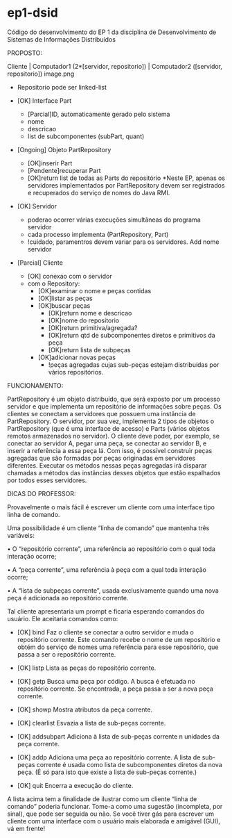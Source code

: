 # ep1-dsid
Código do desenvolvimento do EP 1 da disciplina de Desenvolvimento de Sistemas de Informações Distribuídos

PROPOSTO:

Cliente | Computador1 (2*[servidor, repositorio]) | Computador2 ([servidor, repositorio])
image.png

 * Repositorio pode ser linked-list
 
 - [OK] Interface Part
    - [Parcial]ID, automaticamente gerado pelo sistema
    - nome
    - descricao
    - list de subcomponentes (subPart, quant)
 
 - [Ongoing] Objeto PartRepository
    - [OK]inserir Part
    - [Pendente]recuperar Part
    - [OK]return list de todas as Parts do repositório
    *Neste EP, apenas os servidores implementados por PartRepository devem ser registrados e recuperados do serviço de nomes do Java RMI.

- [OK] Servidor
    - poderao ocorrer várias execuções simultâneas do programa servidor
    - cada processo implementa (PartRepository, Part)
    - !cuidado, paramentros devem variar para os servidores. Add nome servidor

- [Parcial] Cliente
    - [OK] conexao com o servidor
    - com o Repository:
        - [OK]examinar o nome e peças contidas
        - [OK]listar as peças
        - [OK]buscar peças
            - [OK]return nome e descricao
            - [OK]nome do repositorio
            - [OK]return primitiva/agregada?
            - [OK]return qtd de subcomponentes diretos e primitivos da peça
            - [OK]return lista de subpeças
        - [OK]adicionar novas peças
            - !peças agregadas cujas sub-peças estejam distribuı́das por vários repositórios.


FUNCIONAMENTO:

PartRepository é um objeto distribuı́do, que será exposto por um processo servidor e que implementa um repositório de informações sobre peças. Os clientes se conectam a servidores que possuem uma instância de PartRepository. O servidor, por sua vez, implementa 2 tipos de objetos o PartRepository (que é uma interface de acesso) e Parts (vários objetos remotos armazenados no servidor).
O cliente deve poder, por exemplo, se conectar ao servidor A, pegar uma peça, se conectar ao servidor B, e inserir a referência a essa peça lá. Com isso, é possı́vel construir peças agregadas que são formadas por peças originadas em servidores diferentes. Executar os métodos nessas peças agregadas irá disparar chamadas a métodos das instâncias desses objetos que estão espalhados por todos esses servidores.

DICAS DO PROFESSOR:

Provavelmente o mais fácil é escrever um cliente com uma interface tipo linha de comando.

Uma possibilidade é um cliente “linha de comando” que mantenha três variáveis:

• O “repositório corrente”, uma referência ao repositório com o qual toda interação ocorre;

• A “peça corrente”, uma referência à peça com a qual toda interação ocorre;

• A “lista de subpeças corrente”, usada exclusivamente quando uma nova peça é adicionada
    ao repositório corrente.

Tal cliente apresentaria um prompt e ficaria esperando comandos do usuário. Ele aceitaria
comandos como:


- [OK] bind Faz o cliente se conectar a outro servidor e muda o repositório corrente. Este comando recebe o nome de um repositório e obtém do serviço de nomes uma referência para esse repositório, que passa a ser o repositório corrente.

- [OK] listp Lista as peças do repositório corrente.

- [OK] getp Busca uma peça por código. A busca é efetuada no repositório corrente. Se encontrada, a peça passa a ser a nova peça corrente.

- [OK] showp Mostra atributos da peça corrente.

- [OK] clearlist Esvazia a lista de sub-peças corrente.

- [OK] addsubpart Adiciona à lista de sub-peças corrente n unidades da peça corrente.

- [OK] addp Adiciona uma peça ao repositório corrente. A lista de sub-peças corrente é usada como lista de subcomponentes diretos da nova peça. (É só para isto que existe a lista de sub-peças corrente.)

- [OK] quit Encerra a execução do cliente.

A lista acima tem a finalidade de ilustrar como um cliente “linha de comando” poderia funcionar. Tome-a como uma sugestão (incompleta, por sinal), que pode ser seguida ou não.
Se você tiver gás para escrever um cliente com uma interface com o usuário mais elaborada e amigável (GUI), vá em frente!

